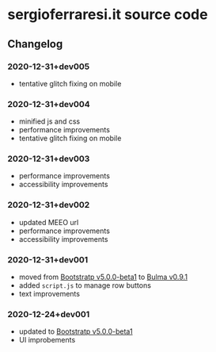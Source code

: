 # sergioferraresi.it source code

## Changelog

### 2020-12-31+dev005
*  tentative glitch fixing on mobile

### 2020-12-31+dev004
*  minified js and css
*  performance improvements
*  tentative glitch fixing on mobile

### 2020-12-31+dev003
*  performance improvements
*  accessibility improvements

### 2020-12-31+dev002
*  updated MEEO url
*  performance improvements
*  accessibility improvements

### 2020-12-31+dev001
*  moved from [Bootstratp v5.0.0-beta1](https://getbootstrap.com/) to [Bulma v0.9.1](https://bulma.io/)
*  added `script.js` to manage row buttons
*  text improvements

### 2020-12-24+dev001
*  updated to [Bootstratp v5.0.0-beta1](https://getbootstrap.com/)
*  UI improbements

